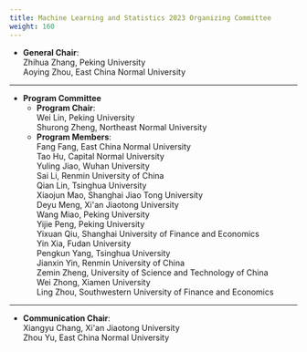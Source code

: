 ```yaml
---
title: Machine Learning and Statistics 2023 Organizing Committee
weight: 160
---
```


- **General Chair**:\
  Zhihua Zhang, Peking University\
  Aoying Zhou, East China Normal University
________________________________________

- **Program Committee** 
    - **Program Chair**:\
     Wei Lin, Peking University\
     Shurong Zheng, Northeast Normal University
    - **Program Members**:\
    Fang Fang, East China Normal University\
    Tao Hu, Capital Normal University\
    Yuling Jiao, Wuhan University\
    Sai Li, Renmin University of China\
    Qian Lin, Tsinghua University\
    Xiaojun Mao, Shanghai Jiao Tong University\
    Deyu Meng, Xi'an Jiaotong University\
    Wang Miao, Peking University\
    Yijie Peng, Peking University\
    Yixuan Qiu, Shanghai University of Finance and Economics\
    Yin Xia, Fudan University\
    Pengkun Yang, Tsinghua University\
    Jianxin Yin, Renmin University of China\
    Zemin Zheng, University of Science and Technology of China\
    Wei Zhong, Xiamen University\
    Ling Zhou, Southwestern University of Finance and Economics
________________________________________
- **Communication Chair**:\
Xiangyu Chang, Xi'an Jiaotong University\
Zhou Yu, East China Normal University



